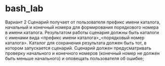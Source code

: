 # bash_lab
Вариант 2
Сценарий получает от пользователя префикс имени каталога, начальный и конечный номера для формирования порядкового номера в имени каталога. Результатом работы сценария должны быть каталоги с именами вида <префикс имени каталога>_<порядковый номер каталога>. Каталог для сохранения результата должен быть тот, в котором запускается сценарий. Сценарий должен предусматривать проверку начального и конечного номеров (конечный номер не должен быть меньше начального) и оповещать пользователя об ошибке;
